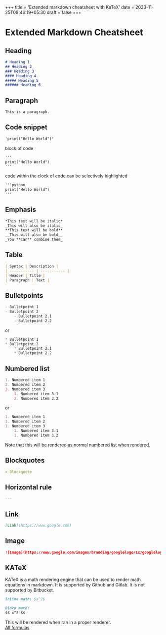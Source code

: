 +++
title = 'Extended markdown cheatsheet with KaTeX'
date = 2023-11-25T09:46:19+05:30
draft = false
+++

# Extended Markdown Cheatsheet

## Heading
```markdown
# Heading 1
## Heading 2
### Heading 3
#### Heading 4
##### Heading 5
###### Heading 6
```

## Paragraph
```markdown
This is a paragraph.
```

## Code snippet
```markdown
'print("Hello World")'
```

block of code
```markdown
'''
print("Hello World")
'''
```

code within the clock of code can be selectively highlighted
```markdown
'''python
print("Hello World")
'''
```

## Emphasis
```markdown
*This text will be italic*
_This will also be italic_
**This text will be bold**
__This will also be bold__
_You **can** combine them_
```

## Table
```markdown
| Syntax | Description |
| ----------- | ----------- |
| Header | Title |
| Paragraph | Text |
```

## Bulletpoints
```markdown
- Bulletpoint 1
- Bulletpoint 2
	- Bulletpoint 2.1
	- Bulletpoint 2.2
```

or

```markdown
* Bulletpoint 1
* Bulletpoint 2
	* Bulletpoint 2.1
	* Bulletpoint 2.2
```

## Numbered list
```markdown
1. Numbered item 1
2. Numbered item 2
3. Numbered item 3
	1. Numbered item 3.1
	2. Numbered item 3.2
```

or
```markdown
1. Numbered item 1
1. Numbered item 2
1. Numbered item 3
	1. Numbered item 3.1
	1. Numbered item 3.2
```
Note that this will be rendered as normal numbered list when rendered.

## Blockquotes
```markdown
> Blockquote
```

## Horizontal rule
```markdown
---
```

## Link
```markdown
[Link](https://www.google.com)
```

## Image
```markdown
![Image](https://www.google.com/images/branding/googlelogo/1x/googlelogo_color_272x92dp.png)
```

## KATeX
KATeX is a math rendering engine that can be used to render math equations in markdown. It is supported by Github and Gitlab. It is not supported by Bitbucket.

```markdown
Inline math: $x^2$
```

```markdown
Block math:
$$ x^2 $$
```
This will be rendered when ran in a proper renderer. \
[All formulas](https://katex.org/docs/supported.html)